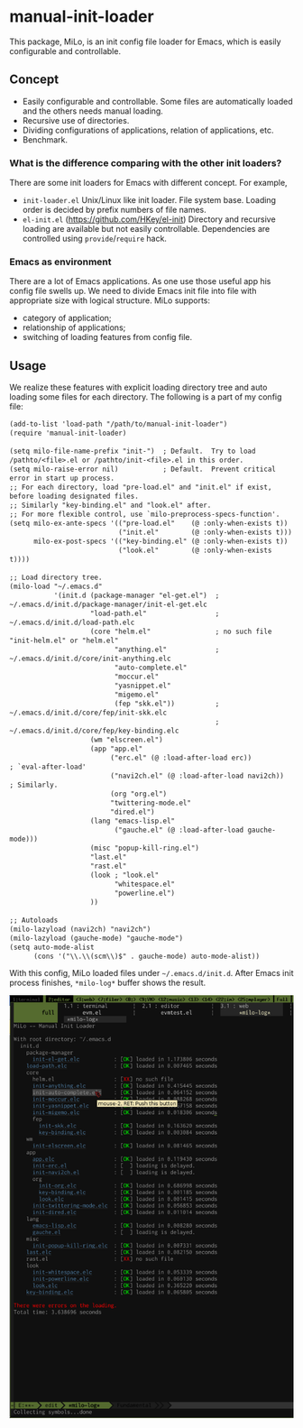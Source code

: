 manual-init-loader
==================

This package, MiLo, is an init config file loader for Emacs, which is easily configurable and
controllable.



## Concept

- Easily configurable and controllable.  Some files are automatically loaded and the others needs
  manual loading.
- Recursive use of directories.
- Dividing configurations of applications, relation of applications, etc.
- Benchmark.

### What is the difference comparing with the other init loaders?

There are some init loaders for Emacs with different concept.  For example,
- `init-loader.el`
  Unix/Linux like init loader.  File system base.
  Loading order is decided by prefix numbers of file names.
- `el-init.el` (https://github.com/HKey/el-init)
  Directory and recursive loading are available but not easily controllable.
  Dependencies are controlled using `provide`/`require` hack.

### Emacs as environment

There are a lot of Emacs applications.  As one use those useful app his config file swells up.
We need to divide Emacs init file into file with appropriate size with logical structure.
MiLo supports:
- category of application;
- relationship of applications;
- switching of loading features from config file.


## Usage

We realize these features with explicit loading directory tree and auto loading some files for each
directory.  The following is a part of my config file:

```elisp
(add-to-list 'load-path "/path/to/manual-init-loader")
(require 'manual-init-loader)

(setq milo-file-name-prefix "init-")  ; Default.  Try to load /pathto/<file>.el or /pathto/init-<file>.el in this order.
(setq milo-raise-error nil)           ; Default.  Prevent critical error in start up process.
;; For each directory, load "pre-load.el" and "init.el" if exist, before loading designated files.
;; Similarly "key-binding.el" and "look.el" after.
;; For more flexible control, use `milo-preprocess-specs-function'.
(setq milo-ex-ante-specs '(("pre-load.el"    (@ :only-when-exists t))
                           ("init.el"        (@ :only-when-exists t)))
      milo-ex-post-specs '(("key-binding.el" (@ :only-when-exists t))
                           ("look.el"        (@ :only-when-exists t))))

;; Load directory tree.
(milo-load "~/.emacs.d"
           '(init.d (package-manager "el-get.el")  ; ~/.emacs.d/init.d/package-manager/init-el-get.elc
                    "load-path.el"                 ; ~/.emacs.d/init.d/load-path.elc
                    (core "helm.el"                ; no such file "init-helm.el" or "helm.el"
                          "anything.el"            ; ~/.emacs.d/init.d/core/init-anything.elc
                          "auto-complete.el"
                          "moccur.el"
                          "yasnippet.el"
                          "migemo.el"
                          (fep "skk.el"))          ; ~/.emacs.d/init.d/core/fep/init-skk.elc
                                                   ; ~/.emacs.d/init.d/core/fep/key-binding.elc
                    (wm "elscreen.el")
                    (app "app.el"
                         ("erc.el" (@ :load-after-load erc))          ; `eval-after-load'
                         ("navi2ch.el" (@ :load-after-load navi2ch))  ; Similarly.
                         (org "org.el")
                         "twittering-mode.el"
                         "dired.el")
                    (lang "emacs-lisp.el"
                          ("gauche.el" (@ :load-after-load gauche-mode)))
                    (misc "popup-kill-ring.el")
                    "last.el"
                    "rast.el"
                    (look ; "look.el"
                          "whitespace.el"
                          "powerline.el")
                    ))

;; Autoloads
(milo-lazyload (navi2ch) "navi2ch")
(milo-lazyload (gauche-mode) "gauche-mode")
(setq auto-mode-alist
      (cons '("\\.\\(scm\\)$" . gauche-mode) auto-mode-alist))
```

With this config, MiLo loaded files under `~/.emacs.d/init.d`.
After Emacs init process finishes, `*milo-log*` buffer shows the result.

![log](./images/log.png "log")
